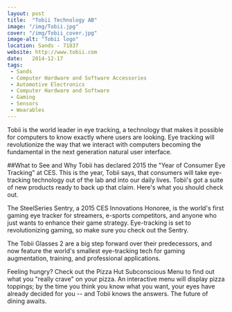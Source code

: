```yaml
---
layout: post
title:  "Tobii Technology AB"
image: "/img/Tobii.jpg"
cover: "/img/Tobii_cover.jpg"
image-alt: "Tobii logo"
location: Sands - 71837
website: http://www.tobii.com
date:   2014-12-17
tags:
 - Sands
 - Computer Hardware and Software Accessories
 - Automotive Electronics
 - Computer Hardware and Software
 - Gaming
 - Sensors
 - Wearables
---
```


Tobii is the world leader in eye tracking, a technology that makes it possible for computers to know exactly where users are looking. Eye tracking will revolutionize the way that we interact with computers becoming the fundamental in the next generation natural user interface.

##What to See and Why
Tobii has declared 2015 the "Year of Consumer Eye Tracking" at CES. This is the year, Tobii says, that consumers will take eye-tracking technology out of the lab and into our daily lives. Tobii's got a suite of new products ready to back up that claim. Here's what you should check out.

The SteelSeries Sentry, a 2015 CES Innovations Honoree, is the world's first gaming eye tracker for streamers, e-sports competitors, and anyone who just wants to enhance their game strategy. Eye-tracking is set to revolutionizing gaming, so make sure you check out the Sentry. 

The Tobii Glasses 2 are a big step forward over their predecessors, and now feature the world's smallest eye-tracking tech for gaming augmentation, training, and professional applications. 

Feeling hungry? Check out the Pizza Hut Subconscious Menu to find out what you "really crave" on your pizza. An interactive menu will display pizza toppings; by the time you think you know what you want, your eyes have already decided for you -- and Tobii knows the answers. The future of dining awaits. 